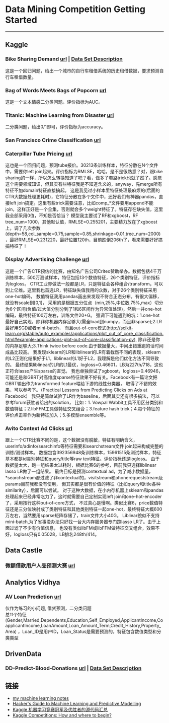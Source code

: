 # Data Mining Competition Getting Started

***************

## Kaggle
### Bike Sharing Demand [url](https://www.kaggle.com/c/bike-sharing-demand)  | [Data Set Description](http://archive.ics.uci.edu/ml/datasets/Bike+Sharing+Dataset)
这是一个回归问题，给出一个城市的自行车租借系统的历史租借数据，要求预测自行车租借数量。

### Bag of Words Meets Bags of Popcorn [url](https://www.kaggle.com/c/word2vec-nlp-tutorial)  
这是一个文本情感二分类问题。评价指标为AUC。

### Titanic: Machine Learning from Disaster [url](https://www.kaggle.com/c/titanic)  
二分类问题，给出0/1即可，评价指标为accuracy。

### San Francisco Crime Classification [url](https://www.kaggle.com/c/sf-crime)


### Caterpillar Tube Pricing [url](https://www.kaggle.com/c/caterpillar-tube-pricing)  
这也是一个回归问题，预测tube报价。30213条训练样本，特征分散在N个文件中，需要你left join起来。评价指标为RMLSE，哈哈，是不是很熟悉？对，跟bike sharing的一样，所以怎么转换知道了吧？看，做多了套路trick也就了然了。感觉这个需要领域知识，但其实有些特征我是不知道含义的，anyway，先merge所有特征不加domain特征直接搞起。
这是我见过小样本里特征处理最麻烦的(后面的CTR大数据处理更耗时)，它特征分散在多个文件中，还好我们有神器pandas，直接left join搞定。这里有些trick需要注意，比如comp_*文件要用append不能join，这样正好是一个全集，否则就会多个weight特征了。特征存在缺失值，这里我全部采用0值，不知是否恰当？
模型我主要试了RF和xgboost，RF tree_num=1000，其他默认值，RMLSE=0.255201，主要精力放在了xgboost上，调了几次参数(depth=58,col_sample=0.75,sample=0.85,shrinkage=0.01,tree_num=2000)，最好RMLSE=0.231220，最好位置120th，目前跌倒206th了，看来需要好好搞搞特征了！

### Display Advertising Challenge [url](https://www.kaggle.com/c/criteo-display-ad-challenge)  
这是一个广告CTR预估的比赛，由知名广告公司Criteo赞助举办。数据包括4千万训练样本，500万测试样本，特征包括13个数值特征，26个类别特征，评价指标为logloss。
CTR工业界做法一般都是LR，只是特征会各种组合/transform，可以到上亿维。这里我也首选LR，特征缺失值我用的众数，对于26个类别特征采用one-hot编码，
数值特征我用pandas画出来发现不符合正态分布，有很大偏移，就没有scale到[0,1]，
采用的是根据五分位点（min,25%,中位数,75%,max）切分为6个区间(负值/过大值分别分到了1和6区间作为异常值处理)，然后一并one-hot编码，最终特征100万左右，训练文件20+G。
强调下可能遇到的坑：1.one-hot最好自己实现，除非你机器内存足够大(需全load到numpy，而且非sparse);2.LR最好用SGD或者mini-batch，
而且out-of-core模式(http://scikit-learn.org/stable/auto_examples/applications/plot_out_of_core_classification.html#example-applications-plot-out-of-core-classification-py), 
除非还是你的内存足够大;3.Think twice before code.由于数据量大，中间出错重跑的话时间成品比较高。
我发现sklearn的LR和liblinear的LR有着截然不同的表现，sklearn的L2正则化结果好于L1，liblinear的L1好于L2，我理解是他们优化方法不同导致的。
最终结果liblinear的LR的L1最优，logloss=0.46601，LB为227th/718，这也正符合lasso产生sparse的直觉。
我也单独尝试了xgboost，logloss=0.46946，可能还是和GBRT对高维度sparse特征效果不好有关。Facebook有一篇论文把GBRT输出作为transformed feature喂给下游的线性分类器，
取得了不错的效果，可以参考下。（Practical Lessons from Predicting Clicks on Ads at Facebook）
我只是简单试验了LR作为baseline，后面其实还有很多搞法，可以参考forum获胜者给出的solution，
比如：1. Vowpal Wabbit工具不用区分类别和数值特征；2.libFFM工具做特征交叉组合；3.feature hash trick；4.每个特征的评价点击率作为新特征加入；5.多模型ensemble等。

### Avito Context Ad Clicks [url](https://www.kaggle.com/c/avito-context-ad-clicks)  
跟上一个CTR比赛不同的是，这个数据没有脱敏，特征有明确含义，userinfo/adinfo/searchinfo等特征需要和searchstream文件 join起来构成完整的训练/测试样本。
数据包含392356948条训练样本，15961515条测试样本，特征基本都是id类别特征和query/title等raw text特征。评价指标还是logloss。
由于数据量太大，跑一组结果太过耗时，根据比赛6的参考，目前我只选择liblinear lasso LR做了一组结果。
最终目标是预测contextual ad，为了减小数据量，*searchstream都过滤了非contextual的，visitstream和phonerequeststream及params目前我都没有使用，
但其实都是很有价值的特征（比如query和title各种similarity），后面可以尝试。
对于这种大数据，在小内存机器上sklearn和pandas处理起来已经非常吃力了，这时就需要自己定制实现left join和one-hot-encoder了，采用按行这种out-of-core方式，
不过真心是慢啊。类似比赛6，price数值特征还是三分位映射成了类别特征和其他类别特征一起one-hot，最终特征大概600万左右，当然要用sparse矩阵存储了，train文件大小40G。
Libliear貌似不支持mini-batch,为了省事没办法只好找一台大内存服务器专门跑lasso LR了。由于上面过滤了不少有价值信息，
也没有类似libFM或libFFM做特征交叉组合，效果不好，logloss只有0.05028，LB排名248th/414。


## Data Castle
### 微额借款用户人品预测大赛 [url](http://pkbigdata.com/common/competition/148.html)

## Analytics Vidhya
### AV Loan Prediction [url](http://datahack.analyticsvidhya.com/contest/practice-problem-loan-prediction#)  
  仅作为练习的小问题, 借贷预测，二分类问题  
  总11个特征(Gender,Married,Dependents,Education,Self_Employed,ApplicantIncome,CoapplicantIncome,LoanAmount,Loan_Amount_Term,Credit_History,Property_Area)
  ，Loan_ID是用户ID，Loan_Status是需要预测的，特征包含数值类型和分类类型



## DrivenData
### DD-Predict-Blood-Donations [url](http://www.drivendata.org/competitions/2/page/7/) | [Data Set Description](https://archive.ics.uci.edu/ml/datasets/Blood+Transfusion+Service+Center)
  
## 链接
* [my machine learning notes](https://github.com/yew1eb/machine-learning/)  
* [Hacker's Guide to Machine Learning and Predictive Modelling](https://github.com/apeeyush/machine-learning)  
* [Kaggle 机器学习竞赛冠军及优胜者的源代码汇总](http://suanfazu.com/t/kaggle-ji-qi-xue-xi-jing-sai-guan-jun-ji-you-sheng-zhe-de-yuan-dai-ma-hui-zong/230)
* [Kaggle Competitions: How and where to begin?](http://www.analyticsvidhya.com/blog/2015/06/start-journey-kaggle/)